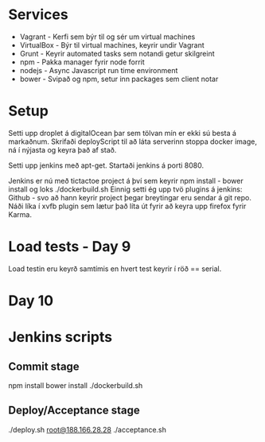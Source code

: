 Services
========
* Vagrant    - Kerfi sem býr til og sér um virtual machines
* VirtualBox - Býr til virtual machines, keyrir undir Vagrant
* Grunt      - Keyrir automated tasks sem notandi getur skilgreint
* npm        - Pakka manager fyrir node forrit
* nodejs     - Async Javascript run time environment
* bower      - Svipað og npm, setur inn packages sem client notar

Setup
=====
Setti upp droplet á digitalOcean þar sem tölvan mín er ekki sú besta á markaðnum.
Skrifaði deployScript til að láta serverinn stoppa docker image, ná í nýjasta og keyra það af stað.

Setti upp jenkins með apt-get. Startaði jenkins á porti 8080.

Jenkins er nú með tictactoe project á því sem keyrir npm install - bower install og loks ./dockerbuild.sh
Einnig setti ég upp tvö plugins á jenkins: Github - svo að hann keyrir project þegar breytingar eru sendar á git repo.
Náði líka í xvfb plugin sem lætur það líta út fyrir að keyra upp firefox fyrir Karma.

Load tests - Day 9
==================
Load testin eru keyrð samtímis en hvert test keyrir í röð == serial.

Day 10
======


Jenkins scripts
===============
Commit stage
------------
npm install
bower install
./dockerbuild.sh

Deploy/Acceptance stage
-----------------------
./deploy.sh root@188.166.28.28
./acceptance.sh
